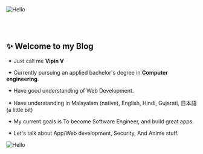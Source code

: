 
 
<Image src="/herobanner.png" alt="Hello" width={500} height={500} />



<br><br>

<div>
 <div>
  
  <p align="right">

<h2> ✨ Welcome to my Blog</h2>

   &nbsp;&#10022; Just call me **Vipin V**

   &nbsp;&#10022; Currently pursuing an applied bachelor's degree in **Computer engineering**.

   &nbsp;&#10022; Have good understanding of Web Development.

   &nbsp;&#10022; Have understanding in Malayalam (native), English, Hindi, Gujarati, 日本語 (a little bit)

   &nbsp;&#10022; My current goals is To become Software Engineer, and build great apps.
   
   &nbsp;&#10022; Let's talk about App/Web development, Security, And Anime stuff.
   
  </p>
 </div>
 <Image src="/haruhiro.png" alt="Hello" width={500} height={500} align="left" />
 &nbsp;&nbsp;&nbsp;&nbsp;&nbsp;&nbsp;&nbsp;&nbsp;
</div>
&nbsp;&nbsp;&nbsp;&nbsp;&nbsp;&nbsp;&nbsp;&nbsp;
<br><br><br>
<br><br><br><br>
&nbsp;&nbsp;&nbsp;&nbsp;&nbsp;&nbsp;&nbsp;&nbsp;
<br><br><br>
<br><br><br><br>
